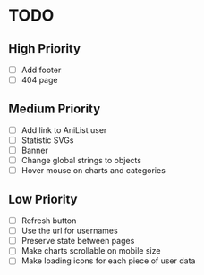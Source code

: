 # TODO

## High Priority

- [ ] Add footer
- [ ] 404 page

## Medium Priority

- [ ] Add link to AniList user
- [ ] Statistic SVGs
- [ ] Banner
- [ ] Change global strings to objects
- [ ] Hover mouse on charts and categories

## Low Priority

- [ ] Refresh button
- [ ] Use the url for usernames
- [ ] Preserve state between pages
- [ ] Make charts scrollable on mobile size
- [ ] Make loading icons for each piece of user data

